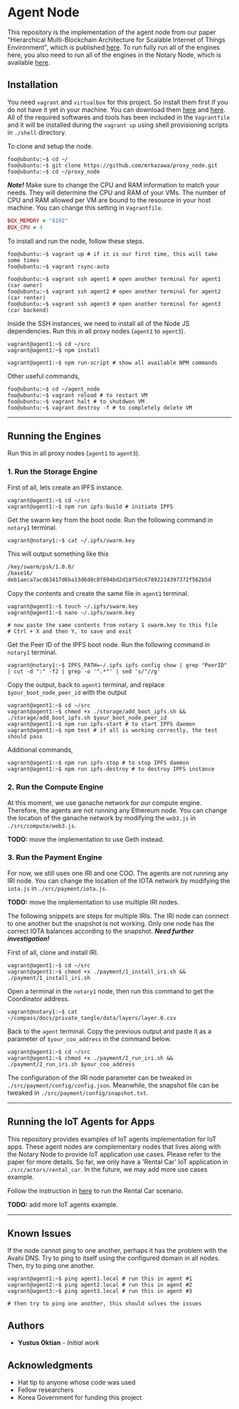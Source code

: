 # Agent Node #

This repository is the implementation of the agent node from our paper "Hierarchical Multi-Blockchain Architecture for Scalable Internet of Things Environment", which is published [here](https://www.mdpi.com/2079-9292/9/6/1050).
To run fully run all of the engines here, you also need to run all of the engines in the Notary Node, which is available [here](https://github.com/mrkazawa/notary_node).

## Installation ##

You need `vagrant` and `virtualbox` for this project.
So install them first if you do not have it yet in your machine.
You can download them [here](https://www.vagrantup.com/downloads.html) and [here](https://www.virtualbox.org/wiki/Downloads).
All of the required softwares and tools has been included in the `Vagrantfile` and it will be installed during the `vagrant up` using shell provisioning scripts in `./shell` directory.

To clone and setup the node.

```console
foo@ubuntu:~$ cd ~/
foo@ubuntu:~$ git clone https://github.com/mrkazawa/proxy_node.git
foo@ubuntu:~$ cd ~/proxy_node
```

***Note!*** Make sure to change the CPU and RAM information to match your needs.
They will determine the CPU and RAM of your VMs.
The number of CPU and RAM allowed per VM are bound to the resource in your host machine.
You can change this setting in `Vagrantfile`.

```ruby
BOX_MEMORY = "8192"
BOX_CPU = 4
```

To install and run the node, follow these steps.

```console
foo@ubuntu:~$ vagrant up # if it is our first time, this will take some times
foo@ubuntu:~$ vagrant rsync-auto

foo@ubuntu:~$ vagrant ssh agent1 # open another terminal for agent1 (car owner)
foo@ubuntu:~$ vagrant ssh agent2 # open another terminal for agent2 (car renter)
foo@ubuntu:~$ vagrant ssh agent3 # open another terminal for agent3 (car backend)
```

Inside the SSH instances, we need to install all of the Node JS dependencies.
Run this in all proxy nodes (`agent1` to `agent3`).

```console
vagrant@agent1:~$ cd ~/src
vagrant@agent1:~$ npm install

vagrant@agent1:~$ npm run-script # show all available NPM commands
```

Other useful commands,

```console
foo@ubuntu:~$ cd ~/agent_node
foo@ubuntu:~$ vagrant reload # to restart VM
foo@ubuntu:~$ vagrant halt # to shutdwon VM
foo@ubuntu:~$ vagrant destroy -f # to completely delete VM
```

- - - -

## Running the Engines ##

Run this in all proxy nodes (`agent1` to `agent3`).

### 1. Run the Storage Engine ###

First of all, lets create an IPFS instance.

```console
vagrant@agent1:~$ cd ~/src
vagrant@agent1:~$ npm run ipfs-build # initiate IPFS
```

Get the swarm key from the boot node.
Run the following command in `notary1` terminal.

```console
vagrant@notary1:~$ cat ~/.ipfs/swarm.key
```

This will output something like this

```bash
/key/swarm/psk/1.0.0/
/base16/
deb1aeca7acd63417d6ba13d6d8c8f894bd2d18f5dc67892214397372f562b5d
```

Copy the contents and create the same file in `agent1` terminal.

```console
vagrant@agent1:~$ touch ~/.ipfs/swarm.key
vagrant@agent1:~$ nano ~/.ipfs/swarm.key

# now paste the same contents from notary 1 swarm.key to this file
# Ctrl + X and then Y, to save and exit
```

Get the Peer ID of the IPFS boot node.
Run the following command in `notary1` terminal.

```console
vagrant@notary1:~$ IPFS_PATH=~/.ipfs ipfs config show | grep "PeerID" | cut -d ":" -f2 | grep -o '".*"' | sed 's/"//g'
```

Copy the output, back to `agent1` terminal, and replace `$your_boot_node_peer_id` with the output

```console
vagrant@agent1:~$ cd ~/src
vagrant@agent1:~$ chmod +x ./storage/add_boot_ipfs.sh && ./storage/add_boot_ipfs.sh $your_boot_node_peer_id
vagrant@agent1:~$ npm run ipfs-start # to start IPFS daemon
vagrant@agent1:~$ npm test # if all is working correctly, the test should pass
```

Additional commands,

```console
vagrant@agent1:~$ npm run ipfs-stop # to stop IPFS daemon
vagrant@agent1:~$ npm run ipfs-destroy # to destroy IPFS instance
```

### 2. Run the Compute Engine ###

At this moment, we use ganache network for our compute engine.
Therefore, the agents are not running any Ethereum node.
You can change the location of the ganache network by modifying the `web3.js` in `./src/compute/web3.js`.

**TODO:** move the implementation to use Geth instead.

### 3. Run the Payment Engine ###

For now, we still uses one IRI and one COO.
The agents are not running any IRI node.
You can change the location of the IOTA network by modifying the `iota.js` in `./src/payment/iota.js`.

**TODO:** move the implementation to use multiple IRI nodes.

The following snippets are steps for multiple IRIs.
The IRI node can connect to one another but the snapshot is not working.
Only one node has the correct IOTA balances according to the snapshot.
***Need further investigation!***

First of all, clone and install IRI.

```console
vagrant@agent1:~$ cd ~/src
vagrant@agent1:~$ chmod +x ./payment/1_install_iri.sh && ./payment/1_install_iri.sh
```

Open a terminal in the `notary1` node, then run this command to get the Coordinator address.

```console
vagrant@notary1:~$ cat ~/compass/docs/private_tangle/data/layers/layer.0.csv
```

Back to the `agent` terminal.
Copy the previous output and paste it as a parameter of `$your_coo_address` in the command below.

```console
vagrant@agent1:~$ cd ~/src
vagrant@agent1:~$ chmod +x ./payment/2_run_iri.sh && ./payment/2_run_iri.sh $your_coo_address
```

The configuration of the IRI node parameter can be tweaked in `./src/payment/config/config.json`. Meanwhile, the snapshot file can be tweaked in `./src/payment/config/snapshot.txt`.

- - - -

## Running the IoT Agents for Apps ##

This repository provides examples of IoT agents implementation for IoT apps.
These agent nodes are complementary nodes that lives along with the Notary Node to provide IoT application use cases.
Please refer to the paper for more details.
So far, we only have a 'Rental Car' IoT application in `./src/actors/rental_car`.
In the future, we may add more use cases example.

Follow the instruction in [here](https://github.com/mrkazawa/agent_node/tree/master/src/actors/rental_car) to run the Rental Car scenario.

**TODO:** add more IoT agents example.

- - - -

## Known Issues ##

If the node cannot ping to one another, perhaps it has the problem with the Avahi DNS.
Try to ping to itself using the configured domain in all nodes.
Then, try to ping one another.

```console
vagrant@agent1:~$ ping agent1.local # run this in agent #1
vagrant@agent2:~$ ping agent2.local # run this in agent #2
vagrant@agent3:~$ ping agent3.local # run this in agent #3

# then try to ping one another, this should solves the issues
```

## Authors ##

- **Yustus Oktian** - *Initial work*

## Acknowledgments ##

- Hat tip to anyone whose code was used
- Fellow researchers
- Korea Government for funding this project
